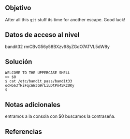## Objetivo
After all this `git` stuff its time for another escape. Good luck!
## Datos de acceso al nivel
bandit32
rmCBvG56y58BXzv98yZGdO7ATVL5dW8y

## Solución
```
WELCOME TO THE UPPERCASE SHELL
>> $0
$ cat /etc/bandit_pass/bandit33
odHo63fHiFqcWWJG9rLiLDtPm45KzUKy
$
```
## Notas adicionales
entramos a la consola con $0 buscamos la contraseña.
## Referencias
